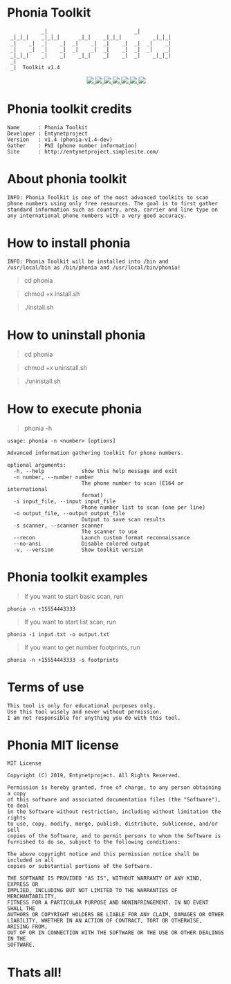# Phonia Toolkit
                                                       
               _|                            _|            
     _|_|_|    _|_|_|      _|_|    _|_|_|          _|_|_|  
     _|    _|  _|    _|  _|    _|  _|    _|  _|  _|    _|  
     _|    _|  _|    _|  _|    _|  _|    _|  _|  _|    _|  
     _|_|_|    _|    _|    _|_|    _|    _|  _|    _|_|_|  
     _|                                                    
     _|  Toolkit v1.4

<p align="center">
  <a href="http://entynetproject.simplesite.com/">
    <img src="https://img.shields.io/badge/entynetproject-Ivan%20Nikolsky-blue.svg">
  </a>
  <a href="https://github.com/entynetproject/phonia/releases">
    <img src="https://img.shields.io/github/release/entynetproject/phonia.svg">
  </a>
  <a href="https://ru.m.wikipedia.org/wiki/Python">
    <img src="https://img.shields.io/badge/language-python-blue.svg">
 </a>
  <a href="https://github.com/entynetproject/phonia">
      <img src="https://img.shields.io/badge/gather-PNI-red.svg?maxAge=2592000">
 </a>
  <a href="https://github.com/entynetproject/phonia/issues?q=is%3Aissue+is%3Aclosed">
      <img src="https://img.shields.io/github/issues/entynetproject/phonia.svg">
  </a>
  <a href="https://github.com/entynetproject/phonia/wiki">
      <img src="https://img.shields.io/badge/wiki%20-phonia-lightgrey.svg">
 </a>
  <a href="https://mobile.twitter.com/entynetproject">
    <img src="https://img.shields.io/badge/twitter-entynetproject-blue.svg">
 </a>
</p>

# Phonia toolkit credits

    Name      : Phonia Toolkit
    Developer : Entynetproject
    Version   : v1.4 (phonia-v1.4-dev)
    Gather    : PNI (phone number information)
    Site      : http://entynetproject.simplesite.com/

# About phonia toolkit

    INFO: Phonia Toolkit is one of the most advanced toolkits to scan 
    phone numbers using only free resources. The goal is to first gather 
    standard information such as country, area, carrier and line type on 
    any international phone numbers with a very good accuracy.

# How to install phonia

    INFO: Phonia Toolkit will be installed into /bin and 
    /usr/local/bin as /bin/phonia and /usr/local/bin/phonia!

> cd phonia

> chmod +x install.sh

> ./install.sh

# How to uninstall phonia

> cd phonia

> chmod +x uninstall.sh

> ./uninstall.sh

# How to execute phonia

> phonia -h

    usage: phonia -n <number> [options]

    Advanced information gathering toolkit for phone numbers.

    optional arguments:
      -h, --help            show this help message and exit
      -n number, --number number
                            The phone number to scan (E164 or international
                            format)
      -i input_file, --input input_file
                            Phone number list to scan (one per line)
      -o output_file, --output output_file
                            Output to save scan results
      -s scanner, --scanner scanner
                            The scanner to use
      --recon               Launch custom format reconnaissance
      --no-ansi             Disable colored output
      -v, --version         Show toolkit version

# Phonia toolkit examples

> If you want to start basic scan, run
    
    phonia -n +15554443333
    
> If you want to start list scan, run

    phonia -i input.txt -o output.txt
    
> If you want to get number footprints, run

    phonia -n +15554443333 -s footprints

# Terms of use

    This tool is only for educational purposes only.
    Use this tool wisely and never without permission.
    I am not responsible for anything you do with this tool.

# Phonia MIT license

    MIT License

    Copyright (C) 2019, Entynetproject. All Rights Reserved.

    Permission is hereby granted, free of charge, to any person obtaining a copy
    of this software and associated documentation files (the "Software"), to deal
    in the Software without restriction, including without limitation the rights
    to use, copy, modify, merge, publish, distribute, sublicense, and/or sell
    copies of the Software, and to permit persons to whom the Software is
    furnished to do so, subject to the following conditions:

    The above copyright notice and this permission notice shall be included in all
    copies or substantial portions of the Software.

    THE SOFTWARE IS PROVIDED "AS IS", WITHOUT WARRANTY OF ANY KIND, EXPRESS OR
    IMPLIED, INCLUDING BUT NOT LIMITED TO THE WARRANTIES OF MERCHANTABILITY,
    FITNESS FOR A PARTICULAR PURPOSE AND NONINFRINGEMENT. IN NO EVENT SHALL THE
    AUTHORS OR COPYRIGHT HOLDERS BE LIABLE FOR ANY CLAIM, DAMAGES OR OTHER
    LIABILITY, WHETHER IN AN ACTION OF CONTRACT, TORT OR OTHERWISE, ARISING FROM,
    OUT OF OR IN CONNECTION WITH THE SOFTWARE OR THE USE OR OTHER DEALINGS IN THE
    SOFTWARE.

# Thats all!
